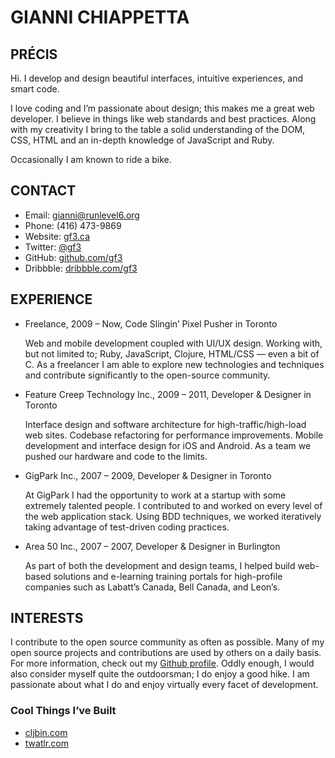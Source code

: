 GIANNI CHIAPPETTA
=================


PRÉCIS
------

Hi. I develop and design beautiful interfaces, intuitive experiences, and smart code.

I love coding and I’m passionate about design; this makes me a great web developer. I believe in things like web standards and best practices. Along with my creativity I bring to the table a solid understanding of the DOM, CSS, HTML and an in-depth knowledge of JavaScript and Ruby.

Occasionally I am known to ride a bike.


CONTACT
-------

* Email: gianni@runlevel6.org
* Phone: (416) 473-9869
* Website: [gf3.ca](http://gf3.ca)
* Twitter: [@gf3](http://twitter.com/gf3)
* GitHub: [github.com/gf3](http://github.com/gf3)
* Dribbble: [dribbble.com/gf3](http://dribbble.com/gf3)


EXPERIENCE
----------

* Freelance, 2009 – Now, Code Slingin’ Pixel Pusher in Toronto

  Web and mobile development coupled with UI/UX design. Working with, but not limited to; Ruby, JavaScript, Clojure, HTML/CSS — even a bit of C. As a freelancer I am able to explore new technologies and techniques and contribute significantly to the open-source community.

* Feature Creep Technology Inc., 2009 – 2011, Developer & Designer in Toronto

  Interface design and software architecture for high-traffic/high-load web sites. Codebase refactoring for performance improvements. Mobile development and interface design for iOS and Android. As a team we pushed our hardware and code to the limits.

* GigPark Inc., 2007 – 2009, Developer & Designer in Toronto

  At GigPark I had the opportunity to work at a startup with some extremely talented people. I contributed to and worked on every level of the web application stack. Using BDD techniques, we worked iteratively taking advantage of test-driven coding practices.

* Area 50 Inc., 2007 – 2007, Developer & Designer in Burlington

  As part of both the development and design teams, I helped build web-based solutions and e-learning training portals for high-profile companies such as Labatt’s Canada, Bell Canada, and Leon’s.


INTERESTS
---------

I contribute to the open source community as often as possible. Many of my open source projects and contributions are used by others on a daily basis.  For more information, check out my [Github profile](http://github.com). Oddly enough, I would also consider myself quite the outdoorsman; I do enjoy a good hike. I am passionate about what I do and enjoy virtually every facet of development.

### Cool Things I’ve Built

* [cljbin.com](http://cljbin.com)
* [twatlr.com](http://twatlr.com)

